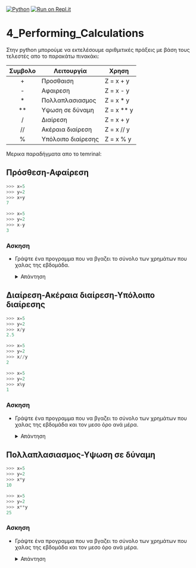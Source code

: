[![Python](https://img.shields.io/badge/Python-3.7-orange)](https://www.python.org/downloads/release/python-2716/)
[![Run on Repl.it](https://repl.it/badge/github/athamour1/DisplayOutput)](https://repl.it/)

# 4_Performing_Calculations

Στην python μπορούμε να εκτελέσουμε αριθμιτικές πράξεις με βάση τους τελεστές απο το παρακάτω πινακάκι:

|Συμβολο|Λειτουργία        |Χρηση     |
|:-----:|------------------|----------|
|+      |Προσθαιση         |Z = x + y |
|-      |Αφαιρεση          |Z = x - y |
|*      |Πολλαπλασιασμος   |Z = x * y |
|**     |Υψωση σε δύναμη   |Z = x ** y|
|/      |Διαίρεση          |Z = x + y |
|//     |Ακέραια διαίρεση  |Z = x // y|
|%      |Υπόλοιπο διαίρεσης|Z = x % y |

Μερικα παραδήγματα απο το temrinal:

## Πρόσθεση-Αφαίρεση

```python
>>> x=5
>>> y=2
>>> x+y
7
```

```python
>>> x=5
>>> y=2
>>> x-y
3
```

### Ασκηση

- Γράψτε ένα προγραμμα που να βγαζει το σύνολο των χρημάτων που χαλας της εβδομάδα.
    <details><summary>Απάντηση</summary>
    <p>

    ```python
    ```

    </p>
    </details>
    

## Διαίρεση-Ακέραια διαίρεση-Υπόλοιπο διαίρεσης

```python
>>> x=5
>>> y=2
>>> x/y
2.5
```

```python
>>> x=5
>>> y=2
>>> x//y
2
```

```python
>>> x=5
>>> y=2
>>> x%y
1
```

### Ασκηση

- Γράψτε ένα προγραμμα που να βγαζει το σύνολο των χρημάτων που χαλας της εβδομάδα και τον μεσο όρο ανά μέρα.
    <details><summary>Απάντηση</summary>
    <p>

    ```python
    ```

    </p>
    </details>

## Πολλαπλασιασμος-Υψωση σε δύναμη 

```python
>>> x=5
>>> y=2
>>> x*y
10
```

```python
>>> x=5
>>> y=2
>>> x**y
25
```

### Ασκηση

- Γράψτε ένα προγραμμα που να βγαζει το σύνολο των χρημάτων που χαλας της εβδομάδα και τον μεσο όρο ανά μέρα.
    <details><summary>Απάντηση</summary>
    <p>

    ```python
    ```

    </p>
    </details>